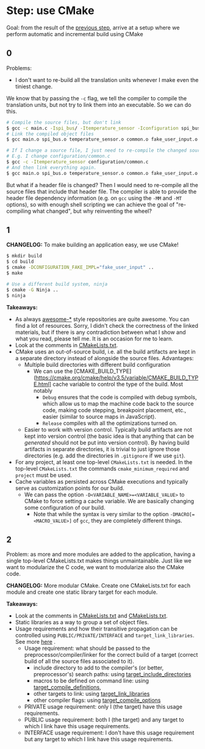 # Step: use CMake

Goal: from the result of the [previous step](../2-header-file/), arrive at a setup where we perform automatic and incremental build using CMake

## 0

Problems:

* I don't want to re-build all the translation units whenever I make even the tiniest change.

We know that by passing the `-c` flag, we tell the compiler to compile the translation units, but not try to link them into an executable. So we can do this.

```sh
# Compile the source files, but don't link
$ gcc -c main.c -Ispi_bus/ -Itemperature_sensor -Iconfiguration spi_bus/spi_bus.c temperature_sensor/temperature_sensor.c configuration/common.c configuration/fake_user_input.c
# Link the compiled object files
$ gcc main.o spi_bus.o temperature_sensor.o common.o fake_user_input.o

# If I change a source file, I just need to re-compile the changed source file
# E.g. I change configuration/common.c
$ gcc -c -Itemperature_sensor configuration/common.c
# And then link everything again.
$ gcc main.o spi_bus.o temperature_sensor.o common.o fake_user_input.o
```

But what if a header file is changed? Then I would need to re-compile all the source files that include that header file. The compiler is able to provide the header file dependency information (e.g. on `gcc` using the `-MM` and `-MT` options), so with enough shell scripting we can achieve the goal of "re-compiling what changed", but why reinventing the wheel? 

## 1

**CHANGELOG:** To make building an application easy, we use CMake!


```sh
$ mkdir build
$ cd build
$ cmake -DCONFIGURATION_FAKE_IMPL="fake_user_input" ..
$ make 

# Use a different build system, ninja
$ cmake -G Ninja ..
$ ninja
```

**Takeaways:**

* As always [awesome-*](https://github.com/onqtam/awesome-cmake#resources) style repositories are quite awesome. You can find a lot of resources. Sorry, I didn't check the correctness of the linked materials, but if there is any contradiction between what I show and what you read, please tell me. It is an occasion for me to learn.
* Look at the comments in [CMakeLists.txt](./1/CMakeLists.txt). 
* CMake uses an out-of-source build, i.e. all the build artifacts are kept in a separate directory instead of alongside the source files. Advantages:
    * Multiple build directories with different build configuration
        * We can use the [CMAKE_BUILD_TYPE](https://cmake.org/cmake/help/v3.5/variable/CMAKE_BUILD_TYPE.html] cache variable to control the type of the build. Most notably
            * `Debug` ensures that the code is compiled with debug symbols, which allow us to map the machine code back to the source code, making code stepping, breakpoint placement, etc., easier (similar to source maps in JavaScript).
            * `Release` compiles with all the optimizations turned on.
    * Easier to work with version control. Typically build artifacts are not kept into version control (the basic idea is that anything that can be *generated* should not be put into version control). By having build artifacts in separate directories, it is trivial to just ignore those directories (e.g. add the directories in `.gitignore` if we use `git`).
* For any project, at least one top-level `CMakeLists.txt` is needed. In the top-level `CMakeLists.txt` the commands `cmake_minimum_required` and `project` must be used.
* Cache variables as persisted across CMake executions and typically serve as customization points for our build. 
    * We can pass the option `-D<VARIABLE_NAME>=<VARIABLE_VALUE>` to CMake to force setting a cache variable. We are basically changing some configuration of our build.
        * Note that while the syntax is very similar to the option `-DMACRO[=<MACRO_VALUE>]` of `gcc`, they are completely different things.

## 2

Problem: as more and more modules are added to the application, having a single top-level CMakeLists.txt makes things unmaintainable. Just like we want to modularize the C code, we want to modularize also the CMake code.

**CHANGELOG:** More modular CMake. Create one CMakeLists.txt for each module and create one static library target for each module.

**Takeaways:**

* Look at the comments in [CMakeLists.txt](./2/CMakeLists.txt) and [CMakeLists.txt](./2/configuration/CMakeLists.txt).
* Static libraries as a way to group a set of object files.
* Usage requirements and how their transitive propagation can be controlled using `PUBLIC/PRIVATE/INTERFACE` and `target_link_libraries`. See more [here](https://cmake.org/cmake/help/v3.5/manual/cmake-buildsystem.7.html#transitive-usage-requirements) .
    * Usage requirement: what should be passed to the preprocessor/compiler/linker for the correct build of a target (correct build of all the source files associated to it).
        * include directory to add to the compiler's (or better, preprocessor's) search paths: using [target_include_directories](https://cmake.org/cmake/help/v3.5/command/target_include_directories.html)
        * macros to be defined on command line: using [target_compile_definitions](https://cmake.org/cmake/help/v3.5/command/target_compile_definitions.html),
        * other targets to link: using [target_link_libraries](https://cmake.org/cmake/help/v3.5/command/target_link_libraries.html)
        * other compiler flags: using [target_compile_options](https://cmake.org/cmake/help/v3.5/command/target_compile_options.html)
    * PRIVATE usage requirement: only I (the target) have this usage requirements.
    * PUBLIC usage requirement: both I (the target) and any target to which I link have this usage requirements.
    * INTERFACE usage requirement: I don't have this usage requirement but any target to which I link have this usage requirements.
